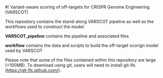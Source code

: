#! Variant-aware scoring of off-targets for CRISPR Genome Engineering (VARSCOT)

This repository contains the stand-along VARSCOT pipeline as well as the workflows used to construct the model.

**VARSCOT_pipeline** contains the pipeline and associated files

**workflow** contains the data and scripts to build the off-target scorign model used by VARSCOT

Please note that some of the files contained within this repository are large (>100MB). To download using git, users will need to install git-lfs (https://git-lfs.github.com/).
